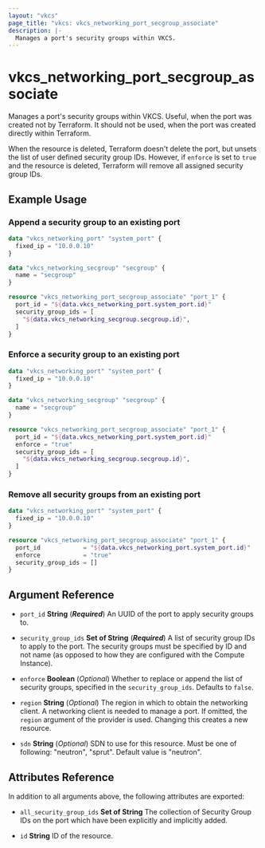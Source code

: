 ```yaml
---
layout: "vkcs"
page_title: "vkcs: vkcs_networking_port_secgroup_associate"
description: |-
  Manages a port's security groups within VKCS.
---
```


# vkcs_networking_port_secgroup_associate

Manages a port's security groups within VKCS. Useful, when the port was created not by Terraform. It should not be used, when the port was created directly within Terraform.

When the resource is deleted, Terraform doesn't delete the port, but unsets the list of user defined security group IDs.  However, if `enforce` is set to `true` and the resource is deleted, Terraform will remove all assigned security group IDs.

## Example Usage
### Append a security group to an existing port
```terraform
data "vkcs_networking_port" "system_port" {
  fixed_ip = "10.0.0.10"
}

data "vkcs_networking_secgroup" "secgroup" {
  name = "secgroup"
}

resource "vkcs_networking_port_secgroup_associate" "port_1" {
  port_id = "${data.vkcs_networking_port.system_port.id}"
  security_group_ids = [
    "${data.vkcs_networking_secgroup.secgroup.id}",
  ]
}
```

### Enforce a security group to an existing port
```terraform
data "vkcs_networking_port" "system_port" {
  fixed_ip = "10.0.0.10"
}

data "vkcs_networking_secgroup" "secgroup" {
  name = "secgroup"
}

resource "vkcs_networking_port_secgroup_associate" "port_1" {
  port_id = "${data.vkcs_networking_port.system_port.id}"
  enforce = "true"
  security_group_ids = [
    "${data.vkcs_networking_secgroup.secgroup.id}",
  ]
}
```

### Remove all security groups from an existing port
```terraform
data "vkcs_networking_port" "system_port" {
  fixed_ip = "10.0.0.10"
}

resource "vkcs_networking_port_secgroup_associate" "port_1" {
  port_id            = "${data.vkcs_networking_port.system_port.id}"
  enforce            = "true"
  security_group_ids = []
}
```
## Argument Reference
- `port_id` **String** (***Required***) An UUID of the port to apply security groups to.

- `security_group_ids` <strong>Set of </strong>**String** (***Required***) A list of security group IDs to apply to the port. The security groups must be specified by ID and not name (as opposed to how they are configured with the Compute Instance).

- `enforce` **Boolean** (*Optional*) Whether to replace or append the list of security groups, specified in the `security_group_ids`. Defaults to `false`.

- `region` **String** (*Optional*) The region in which to obtain the networking client. A networking client is needed to manage a port. If omitted, the `region` argument of the provider is used. Changing this creates a new resource.

- `sdn` **String** (*Optional*) SDN to use for this resource. Must be one of following: "neutron", "sprut". Default value is "neutron".


## Attributes Reference
In addition to all arguments above, the following attributes are exported:
- `all_security_group_ids` <strong>Set of </strong>**String** The collection of Security Group IDs on the port which have been explicitly and implicitly added.

- `id` **String** ID of the resource.



